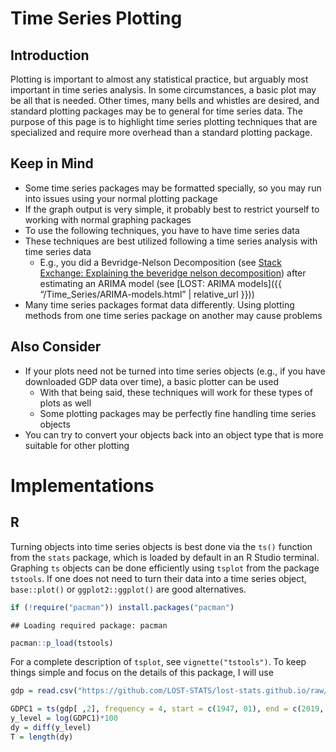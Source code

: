 Time Series Plotting
================

## Introduction

Plotting is important to almost any statistical practice, but arguably
most important in time series analysis. In some circumstances, a basic
plot may be all that is needed. Other times, many bells and whistles are
desired, and standard plotting packages may be to general for time
series data. The purpose of this page is to highlight time series
plotting techniques that are specialized and require more overhead than
a standard plotting package.

## Keep in Mind

  - Some time series packages may be formatted specially, so you may run
    into issues using your normal plotting package
  - If the graph output is very simple, it probably best to restrict
    yourself to working with normal graphing packages
  - To use the following techniques, you have to have time series data
  - These techniques are best utilized following a time series analysis
    with time series data
      - E.g., you did a Bevridge-Nelson Decomposition (see [Stack
        Exchange: Explaining the beveridge nelson
        decomposition](https://stats.stackexchange.com/questions/80548/explaining-the-beveridge-nelson-decomposition))
        after estimating an ARIMA model (see \[LOST: ARIMA models\]({{
        “/Time\_Series/ARIMA-models.html” | relative\_url }}))
  - Many time series packages format data differently. Using plotting
    methods from one time series package on another may cause problems

## Also Consider

  - If your plots need not be turned into time series objects (e.g., if
    you have downloaded GDP data over time), a basic plotter can be used
      - With that being said, these techniques will work for these types
        of plots as well
      - Some plotting packages may be perfectly fine handling time
        series objects
  - You can try to convert your objects back into an object type that is
    more suitable for other plotting

# Implementations

## R

Turning objects into time series objects is best done via the `ts()`
function from the `stats` package, which is loaded by default in an R
Studio terminal. Graphing `ts` objects can be done efficiently using
`tsplot` from the package `tstools`. If one does not need to turn their
data into a time series object, `base::plot()` or `ggplot2::ggplot()`
are good alternatives.

``` r
if (!require("pacman")) install.packages("pacman")
```

    ## Loading required package: pacman

``` r
pacman::p_load(tstools)
```

For a complete description of `tsplot`, see `vignette("tstools")`. To
keep things simple and focus on the details of this package, I will use

``` r
gdp = read.csv("https://github.com/LOST-STATS/lost-stats.github.io/raw/source/Time_Series/Data/GDPC1.csv")

GDPC1 = ts(gdp[ ,2], frequency = 4, start = c(1947, 01), end = c(2019, 04))
y_level = log(GDPC1)*100
dy = diff(y_level)
T = length(dy)
```
